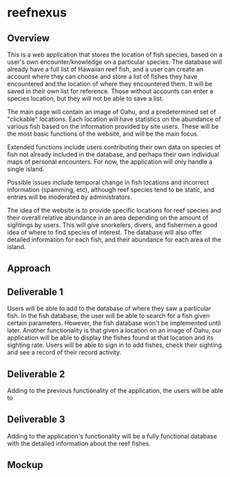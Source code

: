 # reefnexus

## Overview
This is a web application that stores the location of fish species, based on a user's own encounter/knowledge on a particular species.  The database will already have a full list of Hawaiian reef fish, and a user can create an account where they can choose and store a list of fishes they have encountered and the location of where they encountered them.  It will be saved in their own list for reference.  Those without accounts can enter a species location, but they will not be able to save a list.

The main page will contain an image of Oahu, and a predetermined set of "clickable" locations.  Each location will have statistics on the abundance of various fish based on the information provided by site users.  These will be the most basic functions of the website, and will be the main focus.

Extended functions include users contributing their own data on species of fish not already included in the database, and perhaps their own individual maps of personal encounters.  For now, the application will only handle a single island.

Possible issues include temporal change in fish locations and incorrect information (spamming, etc), although reef species tend to be static, and entries will be moderated by administrators.

The idea of the website is to provide specific locations for reef species and their overall relative abundance in an area depending on the amount of sightings by users.  This will give snorkelers, divers, and fishermen a good idea of where to find species of interest.  The database will also offer detailed information for each fish, and their abundance for each area of the island.

## Approach

## Deliverable 1
Users will be able to add to the database of where they saw a particular fish.  In the fish database, the user will be able to search for a fish given certain parameters.  However, the fish database won't be implemented until later.  Another functionality is that given a location on an image of Oahu, our application will be able to display the fishes found at that location and its sighting rate.  Users will be able to sign in to add fishes, check their sighting and see a record of their record activity.
## Deliverable 2
Adding to the previous functionality of the application, the users will be able to
## Deliverable 3
Adding to the application's functionality will be a fully functional database with the detailed information about the reef fishes.
## Mockup
